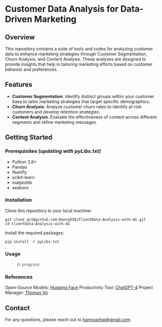 # Customer Data Analysis for Data-Driven Marketing

## Overview
This repository contains a suite of tools and codes for analyzing customer data to enhance marketing strategies through Customer Segmentation, Churn Analysis, and Content Analysis. These analyses are designed to provide insights that help in tailoring marketing efforts based on customer behavior and preferences.

## Features
- **Customer Segmentation**: Identify distinct groups within your customer base to tailor marketing strategies that target specific demographics.
- **Churn Analysis**: Analyze customer churn rates to identify at-risk customers and develop retention strategies.
- **Content Analysis**: Evaluate the effectiveness of content across different segments and refine marketing messages.

## Getting Started

### Prerequisites _(updating with pyLibs.txt)_
- Python 3.8+
- Pandas
- NumPy
- scikit-learn
- matplotlib
- seaborn

### Installation
Clone this repository to your local machine:
```
git clone git@github.com:Hanny658/ClientData-Analysis-with-AI.git
cd ClientData-Analysis-with-AI
```

Install the required packages:
```
pip install -r pyLibs.txt
```

### Usage
>In progress

### References
Open-Source Models: [Hugging Face](https://huggingface.co/models)
Productivity Tool: [ChatGPT-4](https://chatgpt.com/)
Project Manager: [Thomas Vo](https://github.com/vowealth)

## Contact
For any questions, please reach out to hannyanhai@gmail.com
